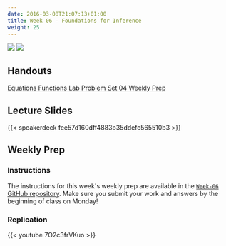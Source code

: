 ```yaml
---
date: 2016-03-08T21:07:13+01:00
title: Week 06 - Foundations for Inference
weight: 25
---
```

![](https://img.shields.io/badge/semester-Fall%2C%202017-blue.svg) ![](https://img.shields.io/badge/release-updated-brightgreen.svg) 

## Handouts

<a class="btn btn-primary btn-outline btn-xs{{end}}" href="https://github.com/slu-soc5050/Week-06/blob/master/Equations/week-06-equations.pdf" target="_blank"> Equations </a>
<a class="btn btn-primary btn-outline btn-xs{{end}}" href="https://github.com/slu-soc5050/Week-06/blob/master/Functions/week-06-rQuickRef.pdf" target="_blank"> Functions </a>
<a class="btn btn-primary btn-outline btn-xs{{end}}" href="https://github.com/slu-soc5050/Week-06/blob/master/Lab/week-06-lab.pdf" target="_blank"> Lab </a>
<a class="btn btn-primary btn-outline btn-xs{{end}}" href="https://github.com/slu-soc5050/Week-06/blob/master/PS-05/PS-05.pdf" target="_blank"> Problem Set 04 </a>
<a class="btn btn-primary btn-outline btn-xs{{end}}" href="https://github.com/slu-soc5050/Week-06/blob/master/WeeklyPrep/week-06-prep.pdf" target="_blank"> Weekly Prep </a>

## Lecture Slides
{{< speakerdeck fee57d160dff4883b35ddefc565510b3 >}}

## Weekly Prep
### Instructions
The instructions for this week's weekly prep are available in the [`Week-06` GitHub repository](https://github.com/slu-soc5050/Week-06/blob/master/WeeklyPrep/week-06-prep.pdf). Make sure you submit your work and answers by the beginning of class on Monday!

### Replication
{{< youtube 7O2c3frVKuo >}}